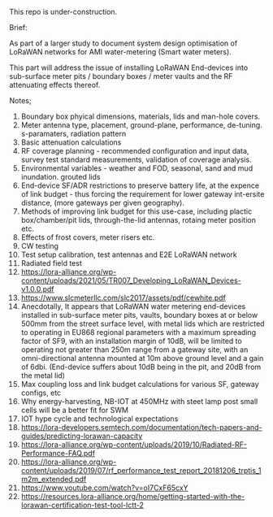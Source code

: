 This repo is under-construction.

Brief:

As part of a larger study to document system design optimisation of LoRaWAN networks for AMI water-metering (Smart water meters).

This part will address the issue of installing LoRaWAN End-devices into sub-surface meter pits / boundary boxes / meter vaults and the RF attenuating effects thereof.

Notes;

1) Boundary box phyical dimensions, materials, lids and man-hole covers.
2) Meter antenna type, placement, ground-plane, performance, de-tuning. s-paramaters, radiation pattern
3) Basic attenuation calculations
4) RF coverage planning  - recommended configuration and input data, survey test standard measurements, validation of coverage analysis.
5) Environmental variables - weather and FOD, seasonal, sand and mud inundation. grouted lids
6) End-device SF/ADR restrictions to preserve battery life, at the expence of link budget - thus forcing the requirement for lower gateway int-ersite distance, (more gateways per given geography).
7) Methods of improving link budget for this use-case, including plactic box/chamber/pit lids, through-the-lid antennas, rotaing meter position etc.
8) Effects of frost covers, meter risers etc.
9) CW testing
10) Test setup calibration, test antennas and E2E LoRaWAN network
11) Radiated field test
12) https://lora-alliance.org/wp-content/uploads/2021/05/TR007_Developing_LoRaWAN_Devices-v1.0.0.pdf
13) https://www.slcmeterllc.com/slc2017/assets/pdf/cewhite.pdf
14) Anecdotally, It appears that LoRaWAN water metering end-devices installed in sub-surface meter pits, vaults, boundary boxes at or below 500mm from the street surface level, with metal lids which are restricted to operating in EU868 regional parameters with a maximum spreading factor of SF9, with an installation margin of 10dB, will be limited to operating not greater than 250m range from a gateway site, with an omni-directional antenna mounted at 10m above ground level and a gain of 6dbi. (End-device suffers about 10dB being in the pit, and 20dB from the metal lid)
15) Max coupling loss and link budget calculations for various SF, gateway configs, etc
16) Why energy-harvesting, NB-IOT at 450MHz with steet lamp post small cells will be a better fit for SWM
17) IOT hype cycle and technological expectations
18) https://lora-developers.semtech.com/documentation/tech-papers-and-guides/predicting-lorawan-capacity
19) https://lora-alliance.org/wp-content/uploads/2019/10/Radiated-RF-Performance-FAQ.pdf
20) https://lora-alliance.org/wp-content/uploads/2019/07/rf_performance_test_report_20181206_trptis_1m2m_extended.pdf
21) https://www.youtube.com/watch?v=oI7CxF65cxY
22) https://resources.lora-alliance.org/home/getting-started-with-the-lorawan-certification-test-tool-lctt-2
